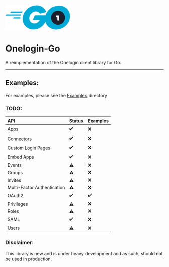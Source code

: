 ![Onelogin-Go Logo](readmeAssets/onelogin-go.png "Onelogin-Go")

# Onelogin-Go

A reimplementation of the Onelogin client library for Go.

---

## Examples:

For examples, please see the [Examples](examples) directory

### TODO:

| **API**                     | **Status**         | **Examples**       |
|:----------------------------|:-------------------|:-------------------|
| Apps                        | :heavy_check_mark: | :x:                |
| Connectors                  | :heavy_check_mark: | :x:                |
| Custom Login Pages          | :heavy_check_mark: | :x:                |
| Embed Apps                  | :heavy_check_mark: | :x:                |
| Events                      | :warning:          | :x:                |
| Groups                      | :warning:          | :x:                |
| Invites                     | :warning:          | :x:                |
| Multi-Factor Authentication | :warning:          | :x:                |
| OAuth2                      | :heavy_check_mark: | :heavy_check_mark: |
| Privileges                  | :warning:          | :x:                |
| Roles                       | :warning:          | :x:                |
| SAML                        | :heavy_check_mark: | :x:                |
| Users                       | :warning:          | :x:                |

### Disclaimer:

This library is new and is under heavy development and as such, should not be used in production.